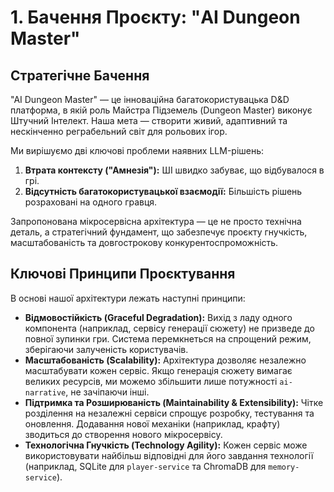 # 1. Бачення Проєкту: "AI Dungeon Master"

## Стратегічне Бачення

"AI Dungeon Master" — це інноваційна багатокористувацька D&D платформа, в якій роль Майстра Підземель (Dungeon Master) виконує Штучний Інтелект. Наша мета — створити живий, адаптивний та нескінченно реграбельний світ для рольових ігор.

Ми вирішуємо дві ключові проблеми наявних LLM-рішень:
1.  **Втрата контексту ("Амнезія"):** ШІ швидко забуває, що відбувалося в грі.
2.  **Відсутність багатокористувацької взаємодії:** Більшість рішень розраховані на одного гравця.

Запропонована мікросервісна архітектура — це не просто технічна деталь, а стратегічний фундамент, що забезпечує проєкту гнучкість, масштабованість та довгострокову конкурентоспроможність.

## Ключові Принципи Проєктування

В основі нашої архітектури лежать наступні принципи:

*   **Відмовостійкість (Graceful Degradation):** Вихід з ладу одного компонента (наприклад, сервісу генерації сюжету) не призведе до повної зупинки гри. Система перемкнеться на спрощений режим, зберігаючи залученість користувачів.
*   **Масштабованість (Scalability):** Архітектура дозволяє незалежно масштабувати кожен сервіс. Якщо генерація сюжету вимагає великих ресурсів, ми можемо збільшити лише потужності `ai-narrative`, не зачіпаючи інші.
*   **Підтримка та Розширюваність (Maintainability & Extensibility):** Чітке розділення на незалежні сервіси спрощує розробку, тестування та оновлення. Додавання нової механіки (наприклад, крафту) зводиться до створення нового мікросервісу.
*   **Технологічна Гнучкість (Technology Agility):** Кожен сервіс може використовувати найбільш відповідні для його завдання технології (наприклад, SQLite для `player-service` та ChromaDB для `memory-service`).